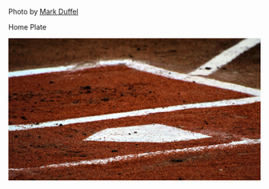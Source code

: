 Photo by [Mark Duffel](https://unsplash.com/@2mduffel)

Home Plate

[![homeplate](./homeplate.webp)](https://unsplash.com/photos/a-baseball-field-with-a-white-line-on-it-iZtPLrobMFI)
